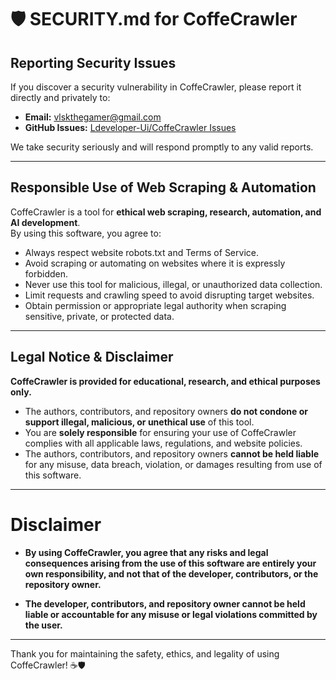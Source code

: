 # 🛡️ SECURITY.md for CoffeCrawler

## Reporting Security Issues

If you discover a security vulnerability in CoffeCrawler, please report it directly and privately to:

- **Email:** vlskthegamer@gmail.com
- **GitHub Issues:** [Ldeveloper-Ui/CoffeCrawler Issues](https://github.com/Ldeveloper-Ui/CoffeCrawler/issues)

We take security seriously and will respond promptly to any valid reports.

---

## Responsible Use of Web Scraping & Automation

CoffeCrawler is a tool for **ethical web scraping, research, automation, and AI development**.  
By using this software, you agree to:

- Always respect website robots.txt and Terms of Service.
- Avoid scraping or automating on websites where it is expressly forbidden.
- Never use this tool for malicious, illegal, or unauthorized data collection.
- Limit requests and crawling speed to avoid disrupting target websites.
- Obtain permission or appropriate legal authority when scraping sensitive, private, or protected data.

---

## Legal Notice & Disclaimer

**CoffeCrawler is provided for educational, research, and ethical purposes only.**

- The authors, contributors, and repository owners **do not condone or support illegal, malicious, or unethical use** of this tool.
- You are **solely responsible** for ensuring your use of CoffeCrawler complies with all applicable laws, regulations, and website policies.
- The authors, contributors, and repository owners **cannot be held liable** for any misuse, data breach, violation, or damages resulting from use of this software.

---

# Disclaimer

- **By using CoffeCrawler, you agree that any risks and legal consequences arising from the use of this software are entirely your own responsibility, and not that of the developer, contributors, or the repository owner.**

- **The developer, contributors, and repository owner cannot be held liable or accountable for any misuse or legal violations committed by the user.**

---

Thank you for maintaining the safety, ethics, and legality of using CoffeCrawler! ☕🛡️ 
